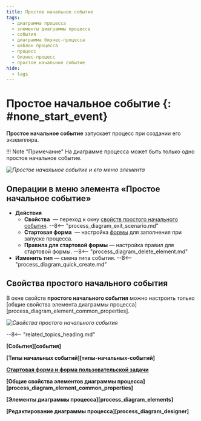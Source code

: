 ```yaml
---
title: Простое начальное событие
tags:
  - диаграмма процесса
  - элементы диаграммы процесса
  - события
  - диаграмма бизнес-процесса
  - шаблон процесса
  - процесс
  - бизнес-процесс
  - простое начальное событие
hide:
  - tags
---
```


# Простое начальное событие {: #none_start_event}

**Простое начальное событие** запускает процесс при создании его экземпляра.

!!! Note "Примечание"
    На диаграмме процесса может быть только одно простое начальное событие.

*![Простое начальное событие и его меню элемента](none_start_event.png)*

## Операции в меню элемента «Простое начальное событие»

- **Действия**
    - **Свойства** <i class="fa-light fa-gear"></i> — переход к окну [свойств простого начального события](#свойства-простого-начального-события).
    --8<-- "process_diagram_exit_scenario.md"
    - **Стартовая форма** <i class="fa-light fa-window-maximize"></i> — настройка [формы](process_diagram_forms.md) для заполнения при запуске процесса.
    - **Правила для стартовой формы** <i class="fa-light fa-rectangle-list"></i> — настройка правил для стартовой формы.
    --8<-- "process_diagram_delete_element.md"
- **Изменить тип** — смена типа события.
--8<-- "process_diagram_quick_create.md"

## Свойства простого начального события

В  окне свойств **простого начального события** можно настроить только [общие свойства элемента диаграммы процесса][process_diagram_element_common_properties].

*![Свойства простого начального события](none_start_event_general_properties.png)*

--8<-- "related_topics_heading.md"

**[События][события]**

**[Типы начальных событий][типы-начальных-событий]**

**[Стартовая форма и форма пользовательской задачи](process_diagram_forms.md)**

**[Общие свойства элементов диаграммы процесса][process_diagram_element_common_properties]**

**[Элементы диаграммы процесса][process_diagram_elements]**

**[Редактирование диаграммы процесса][process_diagram_designer]**
